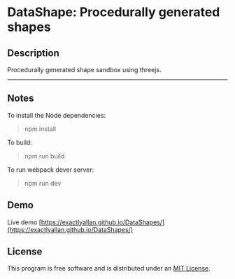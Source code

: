 # DataShape: Procedurally generated shapes

## Description

Procedurally generated shape sandbox using threejs.


<hr>

## Notes

To install the Node dependencies:
> npm install

To build:
> npm run build

To run webpack dever server:
> npm run dev


## Demo

Live demo [https://exactlyallan.github.io/DataShapes/](https://exactlyallan.github.io/DataShapes/)


## License

This program is free software and is distributed under an [MIT License](LICENSE).
